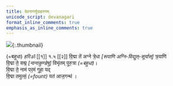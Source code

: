 ```yaml
---    
title: देवनागर्युदाहरणम्  
unicode_script: devanagari  
format_inline_comments: true  
emphasis_as_inline_comments: true
---    
```

![](http://vvasuki.github.io/notes/saMskAra/mantra/agni/images/agni-at-dawn.jpg){:.thumbnail}



(=बहुधा) _हरिःॐ_ [[१]] १.५ [[२]]
वि॒द्मा ते॑ अग्ने त्रे॒धा _[रूपाणि अग्नि-विद्युत्-सूर्यास्]_ त्र॒याणि॑  
वि॒द्मा ते॒ सद्म॒ _[नानाकुण्डेषु]_ विभृ॑तम् पुरु॒त्रा _(=बहुधा)_।  
वि॒द्मा ते॒ नाम॑ पर॒मं गुहा॒ यद्  
वि॒द्मा तमुत्सं॒ _(=fount)_ यत॑ आज॒गन्थ॑ ।

<div class="js_include" url="../subfolder1/paravastu-saama/harishrInidhanam.md" newLevelForH1="2" includeTitle="true"> </div>  

<div class="js_include" url="../subfolder1/divaspari.md" newLevelForH1="2" includeTitle="true"> </div>  